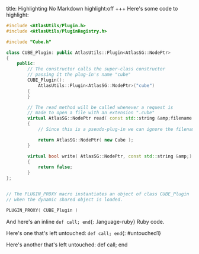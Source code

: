title: Highlighting No Markdown
highlight:off
+++
Here's some code to highlight:

~~~ cpp
#include <AtlasUtils/Plugin.h>
#include <AtlasUtils/PluginRegistry.h>

#include "Cube.h"

class CUBE_Plugin: public AtlasUtils::Plugin<AtlasSG::NodePtr>
{
    public:
        // The constructor calls the super-class constructor
        // passing it the plug-in's name "cube"
        CUBE_Plugin():
            AtlasUtils::Plugin<AtlasSG::NodePtr>("cube")
        {
        }

        // The read method will be called whenever a request is
        // made to open a file with an extension ".cube"
        virtual AtlasSG::NodePtr read( const std::string &amp;filename )
        {
            // Since this is a pseudo-plug-in we can ignore the filename

            return AtlasSG::NodePtr( new Cube );
        }

        virtual bool write( AtlasSG::NodePtr, const std::string &amp;)
        { 
            return false;
        }
};


// The PLUGIN_PROXY macro instantiates an object of class CUBE_Plugin
// when the dynamic shared object is loaded.

PLUGIN_PROXY( CUBE_Plugin )
~~~

And here's an inline `def call; end`{: .language-ruby} Ruby code.

Here's one that's left untouched: `def call; end`{: #untouched1}

Here's another that's left untouched: <span id="untouched2" class="language-ruby">def call; end</span>
